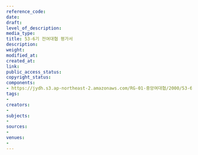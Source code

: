 ```yaml
---
reference_code: 
date: 
draft: 
level_of_description: 
media_type: 
title: 53-6기 전여대협 평가서
description: 
weight: 
modified_at: 
created_at: 
link: 
public_access_status: 
copyright_status: 
components:
- https://jydh.s3.ap-northeast-2.amazonaws.com/RG-01-중앙여대협/2000/53-6기+전여대협+평가서.pdf
tags:
- 
creators:
- 
subjects:
- 
sources:
- 
venues:
- 
---
```

